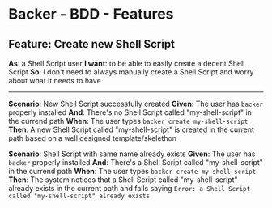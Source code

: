# Backer - BDD - Features

## Feature: Create new Shell Script

**As**: a Shell Script user
**I want**: to be able to easily create a decent Shell Script
**So**: I don't need to always manually create a Shell Script and worry about what it needs to have

___

**Scenario**: New Shell Script successfully created
**Given**: The user has `backer` properly installed
**And**: There's no Shell Script called "my-shell-script" in the currend path
**When**: The user types `backer create my-shell-script`
**Then**: A new Shell Script called "my-shell-script" is created in the current path based on a well designed template/skelethon

**Scenario**: Shell Script with same name already exists
**Given**: The user has `backer` properly installed
**And**: There's a Shell Script called "my-shell-script" in the currend path
**When**: The user types `backer create my-shell-script`
**Then**:  The system notices that a Shell Script called "my-shell-script" already exists in the current path and fails saying `Error: a Shell Script called "my-shell-script" already exists`